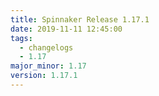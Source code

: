 ```yaml
---
title: Spinnaker Release 1.17.1
date: 2019-11-11 12:45:00
tags:
  - changelogs
  - 1.17
major_minor: 1.17
version: 1.17.1
---
```


<script src="https://gist.github.com/spinnaker-release/d020714e9190763f27e35701e14c6bc1.js?file=1.17.1.md"></script>
<script src="https://gist.github.com/spinnaker-release/d020714e9190763f27e35701e14c6bc1.js?file=1.17.0.md"></script>
